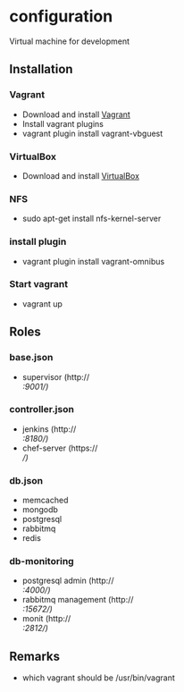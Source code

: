 configuration
=============

Virtual machine for development
## Installation

### Vagrant
- Download and install [Vagrant](http://downloads.vagrantup.com/)
- Install vagrant plugins
- vagrant plugin install vagrant-vbguest

### VirtualBox
- Download and install [VirtualBox](https://www.virtualbox.org/wiki/Linux_Downloads)

### NFS
- sudo apt-get install nfs-kernel-server

### install plugin
- vagrant plugin install vagrant-omnibus

### Start vagrant
- vagrant up

## Roles

### base.json
- supervisor (http://<address>:9001/)

### controller.json
- jenkins (http://<address>:8180/)
- chef-server (https://<address>/)

### db.json
- memcached
- mongodb
- postgresql
- rabbitmq
- redis

### db-monitoring
- postgresql admin (http://<address>:4000/)
- rabbitmq management (http://<address>:15672/)
- monit (http://<address>:2812/)

## Remarks
- which vagrant should be /usr/bin/vagrant
